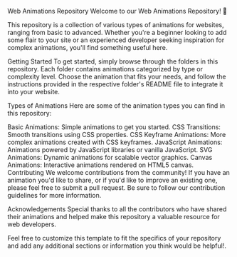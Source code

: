 Web Animations Repository
Welcome to our Web Animations Repository! 🎉

This repository is a collection of various types of animations for websites, ranging from basic to advanced. Whether you're a beginner looking to add some flair to your site or an experienced developer seeking inspiration for complex animations, you'll find something useful here.

Getting Started
To get started, simply browse through the folders in this repository. Each folder contains animations categorized by type or complexity level. Choose the animation that fits your needs, and follow the instructions provided in the respective folder's README file to integrate it into your website.

Types of Animations
Here are some of the animation types you can find in this repository:

Basic Animations: Simple animations to get you started.
CSS Transitions: Smooth transitions using CSS properties.
CSS Keyframe Animations: More complex animations created with CSS keyframes.
JavaScript Animations: Animations powered by JavaScript libraries or vanilla JavaScript.
SVG Animations: Dynamic animations for scalable vector graphics.
Canvas Animations: Interactive animations rendered on HTML5 canvas.
Contributing
We welcome contributions from the community! If you have an animation you'd like to share, or if you'd like to improve an existing one, please feel free to submit a pull request. Be sure to follow our contribution guidelines for more information.


Acknowledgements
Special thanks to all the contributors who have shared their animations and helped make this repository a valuable resource for web developers.

Feel free to customize this template to fit the specifics of your repository and add any additional sections or information you think would be helpful!.